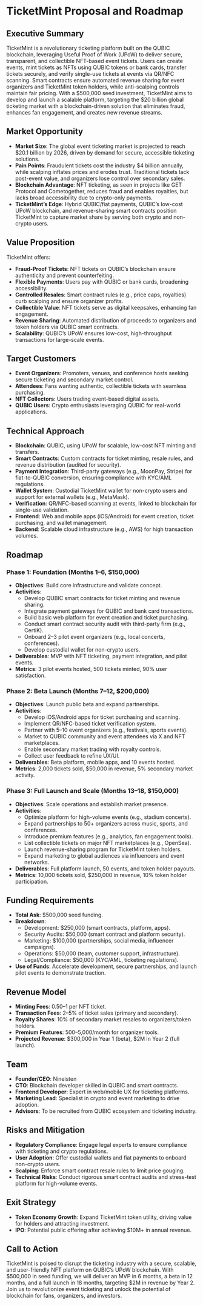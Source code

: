 # TicketMint Proposal and Roadmap 

## Executive Summary
TicketMint is a revolutionary ticketing platform built on the QUBIC blockchain, leveraging Useful Proof of Work (UPoW) to deliver secure, transparent, and collectible NFT-based event tickets. Users can create events, mint tickets as NFTs using QUBIC tokens or bank cards, transfer tickets securely, and verify single-use tickets at events via QR/NFC scanning. Smart contracts ensure automated revenue sharing for event organizers and TicketMint token holders, while anti-scalping controls maintain fair pricing. With a $500,000 seed investment, TicketMint aims to develop and launch a scalable platform, targeting the $20 billion global ticketing market with a blockchain-driven solution that eliminates fraud, enhances fan engagement, and creates new revenue streams.

## Market Opportunity
- **Market Size**: The global event ticketing market is projected to reach $20.1 billion by 2026, driven by demand for secure, accessible ticketing solutions.
- **Pain Points**: Fraudulent tickets cost the industry $4 billion annually, while scalping inflates prices and erodes trust. Traditional tickets lack post-event value, and organizers lose control over secondary sales.
- **Blockchain Advantage**: NFT ticketing, as seen in projects like GET Protocol and Cometogether, reduces fraud and enables royalties, but lacks broad accessibility due to crypto-only payments.
- **TicketMint’s Edge**: Hybrid QUBIC/fiat payments, QUBIC’s low-cost UPoW blockchain, and revenue-sharing smart contracts position TicketMint to capture market share by serving both crypto and non-crypto users.

## Value Proposition
TicketMint offers:
- **Fraud-Proof Tickets**: NFT tickets on QUBIC’s blockchain ensure authenticity and prevent counterfeiting.
- **Flexible Payments**: Users pay with QUBIC or bank cards, broadening accessibility.
- **Controlled Resales**: Smart contract rules (e.g., price caps, royalties) curb scalping and ensure organizer profits.
- **Collectible Value**: NFT tickets serve as digital keepsakes, enhancing fan engagement.
- **Revenue Sharing**: Automated distribution of proceeds to organizers and token holders via QUBIC smart contracts.
- **Scalability**: QUBIC’s UPoW ensures low-cost, high-throughput transactions for large-scale events.

## Target Customers
- **Event Organizers**: Promoters, venues, and conference hosts seeking secure ticketing and secondary market control.
- **Attendees**: Fans wanting authentic, collectible tickets with seamless purchasing.
- **NFT Collectors**: Users trading event-based digital assets.
- **QUBIC Users**: Crypto enthusiasts leveraging QUBIC for real-world applications.

## Technical Approach
- **Blockchain**: QUBIC, using UPoW for scalable, low-cost NFT minting and transfers.
- **Smart Contracts**: Custom contracts for ticket minting, resale rules, and revenue distribution (audited for security).
- **Payment Integration**: Third-party gateways (e.g., MoonPay, Stripe) for fiat-to-QUBIC conversion, ensuring compliance with KYC/AML regulations.
- **Wallet System**: Custodial TicketMint wallet for non-crypto users and support for external wallets (e.g., MetaMask).
- **Verification**: QR/NFC-based scanning at events, linked to blockchain for single-use validation.
- **Frontend**: Web and mobile apps (iOS/Android) for event creation, ticket purchasing, and wallet management.
- **Backend**: Scalable cloud infrastructure (e.g., AWS) for high transaction volumes.

## Roadmap
### Phase 1: Foundation (Months 1–6, $150,000)
- **Objectives**: Build core infrastructure and validate concept.
- **Activities**:
  - Develop QUBIC smart contracts for ticket minting and revenue sharing.
  - Integrate payment gateways for QUBIC and bank card transactions.
  - Build basic web platform for event creation and ticket purchasing.
  - Conduct smart contract security audit with third-party firm (e.g., CertiK).
  - Onboard 2–3 pilot event organizers (e.g., local concerts, conferences).
  - Develop custodial wallet for non-crypto users.
- **Deliverables**: MVP with NFT ticketing, payment integration, and pilot events.
- **Metrics**: 3 pilot events hosted, 500 tickets minted, 90% user satisfaction.

### Phase 2: Beta Launch (Months 7–12, $200,000)
- **Objectives**: Launch public beta and expand partnerships.
- **Activities**:
  - Develop iOS/Android apps for ticket purchasing and scanning.
  - Implement QR/NFC-based ticket verification system.
  - Partner with 5–10 event organizers (e.g., festivals, sports events).
  - Market to QUBIC community and event attendees via X and NFT marketplaces.
  - Enable secondary market trading with royalty controls.
  - Collect user feedback to refine UX/UI.
- **Deliverables**: Beta platform, mobile apps, and 10 events hosted.
- **Metrics**: 2,000 tickets sold, $50,000 in revenue, 5% secondary market activity.

### Phase 3: Full Launch and Scale (Months 13–18, $150,000)
- **Objectives**: Scale operations and establish market presence.
- **Activities**:
  - Optimize platform for high-volume events (e.g., stadium concerts).
  - Expand partnerships to 50+ organizers across music, sports, and conferences.
  - Introduce premium features (e.g., analytics, fan engagement tools).
  - List collectible tickets on major NFT marketplaces (e.g., OpenSea).
  - Launch revenue-sharing program for TicketMint token holders.
  - Expand marketing to global audiences via influencers and event networks.
- **Deliverables**: Full platform launch, 50 events, and token holder payouts.
- **Metrics**: 10,000 tickets sold, $250,000 in revenue, 10% token holder participation.

## Funding Requirements
- **Total Ask**: $500,000 seed funding.
- **Breakdown**:
  - Development: $250,000 (smart contracts, platform, apps).
  - Security Audits: $50,000 (smart contract and platform security).
  - Marketing: $100,000 (partnerships, social media, influencer campaigns).
  - Operations: $50,000 (team, customer support, infrastructure).
  - Legal/Compliance: $50,000 (KYC/AML, ticketing regulations).
- **Use of Funds**: Accelerate development, secure partnerships, and launch pilot events to demonstrate traction.

## Revenue Model
- **Minting Fees**: $0.50–$1 per NFT ticket.
- **Transaction Fees**: 2–5% of ticket sales (primary and secondary).
- **Royalty Shares**: 10% of secondary market resales to organizers/token holders.
- **Premium Features**: $500–$5,000/month for organizer tools.
- **Projected Revenue**: $300,000 in Year 1 (beta), $2M in Year 2 (full launch).

## Team
- **Founder/CEO**: Nineisten
- **CTO**: Blockchain developer skilled in QUBIC and smart contracts.
- **Frontend Developer**: Expert in web/mobile UX for ticketing platforms.
- **Marketing Lead**: Specialist in crypto and event marketing to drive adoption.
- **Advisors**: To be recruited from QUBIC ecosystem and ticketing industry.

## Risks and Mitigation
- **Regulatory Compliance**: Engage legal experts to ensure compliance with ticketing and crypto regulations.
- **User Adoption**: Offer custodial wallets and fiat payments to onboard non-crypto users.
- **Scalping**: Enforce smart contract resale rules to limit price gouging.
- **Technical Risks**: Conduct rigorous smart contract audits and stress-test platform for high-volume events.

## Exit Strategy
- **Token Economy Growth**: Expand TicketMint token utility, driving value for holders and attracting investment.
- **IPO**: Potential public offering after achieving $10M+ in annual revenue.

## Call to Action
TicketMint is poised to disrupt the ticketing industry with a secure, scalable, and user-friendly NFT platform on QUBIC’s UPoW blockchain. With $500,000 in seed funding, we will deliver an MVP in 6 months, a beta in 12 months, and a full launch in 18 months, targeting $2M in revenue by Year 2. Join us to revolutionize event ticketing and unlock the potential of blockchain for fans, organizers, and investors.